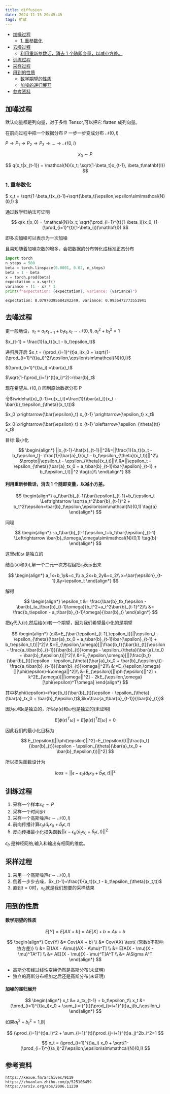```yaml
---
title: diffusion
date: 2024-11-15 20:45:45
tags: 扩散
---
```


- [加噪过程](#加噪过程)
  - [1. 重参数化](#1-重参数化)
- [去噪过程](#去噪过程)
    - [利用重新参数话，消去 1 个随即变量，以减小方差。](#利用重新参数话消去-1-个随即变量以减小方差)
- [训练过程](#训练过程)
- [采样过程](#采样过程)
- [用到的性质](#用到的性质)
    - [数学期望的性质](#数学期望的性质)
    - [加噪的递归展开](#加噪的递归展开)
- [参考资料](#参考资料)

## 加噪过程

默认向量都是列向量，对于多维 Tensor,可以把它 flatten 成列向量。

在前向过程中把一个数据分布 P 一步一步变成分布 $\mathcal{N}(0,I)$

$P \rightarrow P_1 \rightarrow P_2 \rightarrow P_3 \rightarrow ... \rightarrow \mathcal{N}(0,I)$

$$
x_0\sim{P}
$$

$$
q(x_t|x_{t-1}) = \mathcal{N}(x_t; \sqrt{1-\beta_t}x_{t-1}, \beta_t\mathbf{I})
$$

### 1. 重参数化

$
x_t = \sqrt{1-\beta_t}x_{t-1}+\sqrt{\beta_t}\epsilon,\epsilon\sim\mathcal{N}(0,1)
$

通过数学归纳法可证明

$$
q(x_t|x_0) = \mathcal{N}(x_t; \sqrt{\prod_{i=1}^{t}(1-\beta_i)}x_0, (1-(\prod_{i=1}^{t}(1-\beta_i)))\mathbf{I})
$$

即多次加噪可以表示为一次加噪

且易知随着加噪次数的增多，会把数据的分布转化成标准正态分布

```python
import torch
n_steps = 500
beta = torch.linspace(0.0001, 0.02, n_steps)
beta = 1 - beta
x = torch.prod(beta)
expectation = x.sqrt()
variance = (1 - x) * 1
print(f"expectation: {expectation}, variance: {variance}")
```

```
expectation: 0.07970395684242249, variance: 0.9936472773551941
```

## 去噪过程

更一般地设，$x_t=a_tx_{t-1} + b_t\epsilon_t,\epsilon_t\sim \mathcal{N}(0,I),a_t^2+b_t^2=1$

$x_{t-1} = \frac{1}{a_t}(x_t - b_t\epsilon_t)$

递归展开后 $x_t = (\prod_{i=1}^{t}a_i)x_0 + \sqrt{1-(\prod_{i=1}^{t}a_i)^2}\epsilon,\epsilon\sim\mathcal{N}(0,I)$

$(\prod_{i=1}^{t}a_i):=\bar{a}_t$

$\sqrt{1-(\prod_{i=1}^{t}a_i)^2}:=\bar{b}_t$

现在希望从$\mathcal{N}(0,I)$ 回到原始数据分布 P

令$\widehat{x}_{t-1}=u(x_t,t)=\frac{1}{\bar{a}_t}(x_t - \bar{b}_t\epsilon_{\theta}(x_t,t))$

$x_0 \xrightarrow{\bar{\epsilon}_t} x_{t-1} \xrightarrow{\epsilon_t} x_t$

$x_0 \xrightarrow{\bar{\epsilon}_t} x_{t-1} \xleftarrow{\epsilon_{\theta}(t)} x_t$

目标:最小化

$$
\begin{align*}
||x_{t-1}-\hat{x}_{t-1}||^2&=||\frac{1}{a_t}(x_t - b_t\epsilon_t)- \frac{1}{\bar{a}_t}(x_t - b_t\epsilon_{\theta}(x_t,t))||^2\\
&\propto||\epsilon_t - \epsilon_{\theta}(x_t,t)||\\
&=||\epsilon_t - \epsilon_{\theta}(\bar{a}_tx_0 + a_t\bar{b}_{t-1}\bar{\epsilon}_{t-1} + b_t\epsilon_t,t)||^2 \tag{c}\\
\end{align*}
$$

#### 利用重新参数话，消去 1 个随即变量，以减小方差。

$$
\begin{align*}
a_t\bar{b}_{t-1}\bar{\epsilon}_{t-1}+b_t\epsilon_t \Leftrightarrow \sqrt{a_t^2\bar{b}_{t-1}^2 + b_t^2}\epsilon=\bar{b}_t\epsilon,\epsilon\sim\mathcal{N}(0,1) \tag{a}
\end{align*}
$$

同理

$$
\begin{align*}
-a_t\bar{b}_{t-1}\epsilon_t+b_t\bar{\epsilon}_{t-1} \Leftrightarrow \bar{b}_t\omega,\omega\sim\mathcal{N}(0,1) \tag{b}
\end{align*}
$$

这里$\epsilon$和$\omega$ 是独立的

结合(a)和(b),解一个二元一次方程组把$\epsilon_t$表示出来

$$
\begin{align*}
a_1x+b_1y&=c_1\\
a_2x+b_2y&=c_2\\
x=\bar{\epsilon}_{t-1},&y=\epsilon_t
\end{align*}
$$

解得

$$
\begin{align*}
\epsilon_t &= \frac{\bar{b}_tb_t\epsilon - \bar{b}_ta_t\bar{b}_{t-1}\omega}{b_t^2+a_t^2\bar{b}_{t-1}^2}\\
&= \frac{b_t\epsilon - a_t\bar{b}_{t-1}\omega}{\bar{b}_t}
\end{align*}
$$

把$\epsilon_t$代入(c),然后给(c)套一个期望，因为我们希望最小化的是期望

$$
\begin{align*}
(c)&=E_{\bar{\epsilon}_{t-1},\epsilon_t}[||\epsilon_t - \epsilon_{\theta}(\bar{a}_tx_0 + a_t\bar{b}_{t-1}\bar{\epsilon}_{t-1} + b_t\epsilon_t,t)||^2]\\
&=E_{\epsilon,\omega}[||\frac{b_t}{\bar{b}_{t}}\epsilon - \frac{a_t\bar{b}_{t-1}}{\bar{b}_{t}}\omega - \epsilon_{\theta}(\bar{a}_tx_0 + \bar{b}_t\epsilon,t)||^2]\\
&=E_{\epsilon,\omega}[||(\frac{b_t}{\bar{b}_{t}}\epsilon - \epsilon_{\theta}(\bar{a}_tx_0 + \bar{b}_t\epsilon,t))- \frac{a_t\bar{b}_{t-1}}{\bar{b}_{t}}\omega||^2]\\
&:=E_{\epsilon,\omega}[||\phi(\epsilon)-k\omega||^2]\\
&=E_{\epsilon}[||\phi(\epsilon)||^2] + k^2E_{\omega}[||\omega||^2] - 2kE_{\epsilon,\omega}[\phi(\epsilon)^T\omega]
\end{align*}
$$

其中$\phi(\epsilon)=\frac{b_t}{\bar{b}_{t}}\epsilon - \epsilon_{\theta}(\bar{a}_tx_0 + \bar{b}_t\epsilon,t)$,$k=\frac{a_t\bar{b}_{t-1}}{\bar{b}_{t}}$

因为$\omega$和$\epsilon$是独立的，所以$\phi(\epsilon)$和$\omega$也是独立的(未证明)

$$
E[\phi(\epsilon)^T\omega] = E[\phi(\epsilon)]^TE[\omega] = 0
$$

因此我们的最小化目标为

$$
E_{\epsilon}[||\phi(\epsilon)||^2]=E_{\epsilon}[(||\frac{b_t}{\bar{b}_{t}}\epsilon - \epsilon_{\theta}(\bar{a}_tx_0 + \bar{b}_t\epsilon,t))||^2]
$$

所以损失函数设计为

$$
loss = ||\epsilon - \epsilon_{\theta}(\bar{a}_tx_0 + \bar{b}_t\epsilon,t)||^2
$$

## 训练过程

1. 采样一个样本$x_0 \sim P$
2. 采样一个时间步$t$
3. 采样一个高斯噪声$\epsilon \sim \mathcal{N}(0,I)$
4. 前向传播计算$\epsilon_{\theta}(\bar{a}_tx_0 + \bar{b}_t\epsilon,t)$
5. 反向传播最小化损失函数$|| \epsilon - \epsilon_{\theta}(\bar{a}_tx_0 + \bar{b}_t\epsilon,t)||^2$

$\epsilon_{\theta}$ 是神经网络,输入和输出有相同的维度。

## 采样过程

1. 采用一个高斯噪声$\epsilon \sim \mathcal{N}(0,I)$
2. 倒着一步步去噪，$x_{t-1}=\frac{1}{a_t}(x_t - b_t\epsilon_{\theta}(x_t,t))$
3. 直到$t=0$时，$x_0$就是我们想要的采样结果

## 用到的性质

#### 数学期望的性质

$$
    E[Y] = E[AX + b] = AE[X] + b = A\mu + b
$$

$$
    \begin{align*}
    Cov(Y) &= Cov(AX + b) \\
    &= Cov(AX) \text{ (常数b不影响协方差)} \\
    &= E[(AX - A\mu)(AX - A\mu)^T] \\
    &= E[A(X - \mu)(X - \mu)^TA^T] \\
    &= AE[(X - \mu)(X - \mu)^T]A^T \\
    &= A\Sigma A^T
    \end{align*}
$$

- 高斯分布经过线性变换仍然是高斯分布(未证明)
- 独立的高斯分布相加之后还是高斯分布(未证明)

#### 加噪的递归展开

$$
\begin{align*}
x_t &= a_tx_{t-1} + b_t\epsilon_t\\
x_t &= (\prod_{i=1}^{t}a_i)x_0 + \sum_{i=i}^{t}(\prod_{j=i+1}^{t}a_j)b_i\epsilon_i
\end{align*}
$$

如果$a_t^2+b_t^2=1$,则

$$
(\prod_{i=1}^{t}a_i)^2 + \sum_{i=1}^{t}(\prod_{j=i+1}^{t}a_j)^2b_i^2=1
$$

$$
x_t = (\prod_{i=1}^{t}a_i) x_0 + \sqrt{1-(\prod_{i=1}^{t}a_i)^2}\epsilon,\epsilon\sim\mathcal{N}(0,I)
$$

## 参考资料

```
https://kexue.fm/archives/9119
https://zhuanlan.zhihu.com/p/525106459
https://arxiv.org/abs/2006.11239
```
